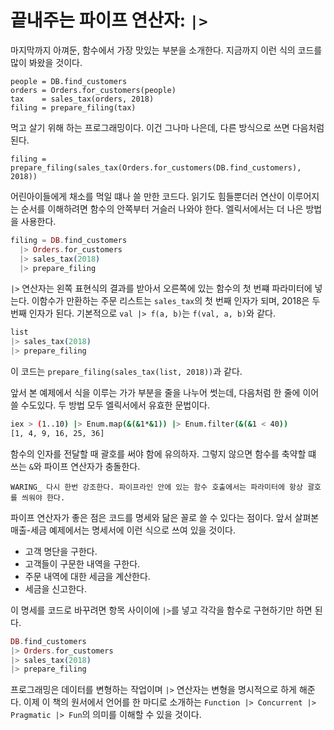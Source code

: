 # 끝내주는 파이프 연산자: `|>`

마지막까지 아껴둔, 함수에서 가장 맛있는 부분을 소개한다. 지금까지 이런 식의 코드를 많이 봐왔을 것이다.

```
people = DB.find_customers
orders = Orders.for_customers(people)
tax    = sales_tax(orders, 2018)
filing = prepare_filing(tax)
```

먹고 살기 위해 하는 프로그래밍이다. 이건 그나마 나은데, 다른 방식으로 쓰면 다음처럼 된다.

```
filing = prepare_filing(sales_tax(Orders.for_customers(DB.find_customers), 2018))
```
어린아이들에게 채소를 먹일 떄나 쓸 만한 코드다. 읽기도 힘들뿐더러 연산이 이루어지는 순서를 이해하려면 함수의 안쪽부터 거슬러 나와야 한다. 엘릭서에서는 더 나은 방법을 사용한다.

```exs
filing = DB.find_customers
  |> Orders.for_customers
  |> sales_tax(2018)
  |> prepare_filing
```

`|>` 연산자는 왼쪽 표현식의 결과를 받아서 오른쪽에 있는 함수의 첫 번쨰 파라미터에 넣는다. 이함수가 만환하는 주문 리스트는 `sales_tax`의 첫 번째 인자가 되며, 2018은 두 번째 인자가 된다. 기본적으로 `val |> f(a, b)`는 `f(val, a, b)`와 같다.

```exs
list
|> sales_tax(2018)
|> prepare_filing
```

이 코드는 `prepare_filing(sales_tax(list, 2018))`과 같다.

앞서 본 예제에서 식을 이루는 가가 부분을 줄을 나누어 썻는데, 다음처럼 한 줄에 이어 쓸 수도있다. 두 방법 모두 엘릭서에서 유효한 문법이다.

```sh
iex > (1..10) |> Enum.map(&(&1*&1)) |> Enum.filter(&(&1 < 40))
[1, 4, 9, 16, 25, 36]
```

함수의 인자를 전달할 때 괄호를 써야 함에 유의하자. 그렇지 않으면 함수를 축약할 떄 쓰는 `&`와 파이프 연산자가 충돌한다.

```
WARING_ 다시 한번 강조한다. 파이프라인 안에 있는 함수 호출에서는 파라미터에 항상 괄호를 씌워야 한다.
```

파이프 연산자가 좋은 점은 코드를 명세와 닮은 꼴로 쓸 수 있다는 점이다. 앞서 살펴본 매출-세금 예제에서는 명세서에 이런 식으로 쓰여 있을 것이다.

- 고객 명단을 구한다.
- 고객들이 구문한 내역을 구한다.
- 주문 내역에 대한 세금을 계산한다.
- 세금을 신고한다.

이 명세를 코드로 바꾸려면 항목 사이이에 `|>`를 넣고 각각을 함수로 구현하기만 하면 된다.

```exs
DB.find_customers
|> Orders.for_customers
|> sales_tax(2018)
|> prepare_filing
```

프로그래밍은 데이터를 변형하는 작업이며 `|>` 연산자는 변형을 명시적으로 하게 해준다. 이제 이 책의 원서에서 언어를 한 마디로 소개하는 `Function |> Concurrent |> Pragmatic |> Fun`의 의미를 이해할 수 있을 것이다.